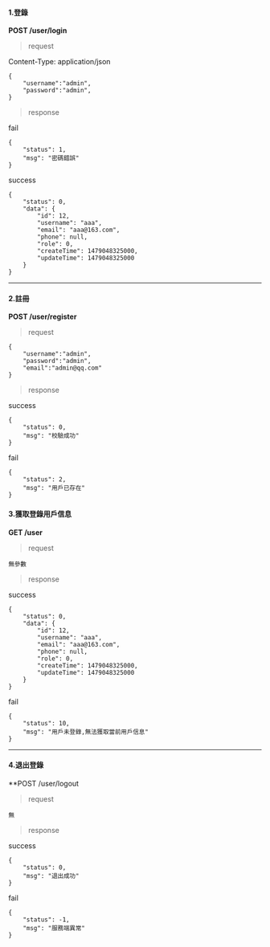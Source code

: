 #### 1.登錄

**POST /user/login**

> request

Content-Type: application/json

```
{
	"username":"admin",
	"password":"admin",
}
```

> response

fail

```
{
    "status": 1,
    "msg": "密碼錯誤"
}
```

success

```
{
    "status": 0,
    "data": {
        "id": 12,
        "username": "aaa",
        "email": "aaa@163.com",
        "phone": null,
        "role": 0,
        "createTime": 1479048325000,
        "updateTime": 1479048325000
    }
}
```


-------

#### 2.註冊

**POST /user/register**

> request

```
{
	"username":"admin",
	"password":"admin",
	"email":"admin@qq.com"
}
```


> response

success

```
{
    "status": 0,
    "msg": "校驗成功"
}
```


fail

```
{
    "status": 2,
    "msg": "用戶已存在"
}
```


#### 3.獲取登錄用戶信息

**GET /user**

> request

```
無參數
```

> response

success

```
{
    "status": 0,
    "data": {
        "id": 12,
        "username": "aaa",
        "email": "aaa@163.com",
        "phone": null,
        "role": 0,
        "createTime": 1479048325000,
        "updateTime": 1479048325000
    }
}
```

fail

```
{
    "status": 10,
    "msg": "用戶未登錄,無法獲取當前用戶信息"
}

```

------


#### 4.退出登錄

**POST /user/logout

> request

```
無
```

> response

success

```
{
    "status": 0,
    "msg": "退出成功"
}
```

fail

```
{
    "status": -1,
    "msg": "服務端異常"
}
```
